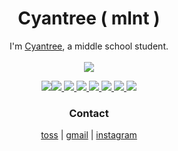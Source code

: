 <h1 align="center">Cyantree ( mlnt )</h1>
<p align="center">I'm <a href="https://cyantree.vercel.app">Cyantree</a>, a middle school student.<br/><br/><a href="https://solved.ac/mlnt"><img src="http://mazassumnida.wtf/api/v2/generate_badge?boj=mlnt"/></a></p>

<p align="center">
	<a href=""><img src="https://github-readme-stats.vercel.app/api?username=cyantr09&show_icons=true&theme=cobalt&hide_border=true"/><img src="https://github-readme-stats.vercel.app/api/top-langs/?username=cyantr09&theme=cobalt&hide_border=true"/>
	<img src="https://img.shields.io/badge/Python-3776AB?style=flat&logo=Python&logoColor=white" />
	<img src="https://img.shields.io/badge/HTML5-E34F26?style=flat&logo=HTML5&logoColor=white" />
	<img src="https://img.shields.io/badge/CSS3-1572B6?style=flat&logo=CSS3&logoColor=white" />
	<img src="https://img.shields.io/badge/Javascript-F7DF1E?style=flat&logo=Javascript&logoColor=white" />
	<img src="https://img.shields.io/badge/Typescript-3178C6?style=flat&logo=Typescript&logoColor=white" />
	<img src="https://hits.seeyoufarm.com/api/count/incr/badge.svg?url=https%3A%2F%2Fgithub.com%2Fcyantr09%2Fhit-counter&count_bg=%2379C83D&title_bg=%23555555&icon=&icon_color=%23E7E7E7&title=hits&edge_flat=false"/>
	</a>
</p>
<h3 align="center">Contact</h3>
<p align="center">
	<a href="https://toss.me/cyantree/1000">toss</a> | 
	<a href="mailto:cyantree0129@gmail.com">gmail</a> | 
	<a href="https://instagram.com/_cyandev">instagram</a>
</p>
	
	  
	


	

